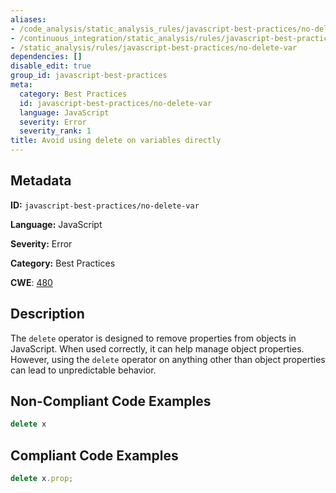 ```yaml
---
aliases:
- /code_analysis/static_analysis_rules/javascript-best-practices/no-delete-var
- /continuous_integration/static_analysis/rules/javascript-best-practices/no-delete-var
- /static_analysis/rules/javascript-best-practices/no-delete-var
dependencies: []
disable_edit: true
group_id: javascript-best-practices
meta:
  category: Best Practices
  id: javascript-best-practices/no-delete-var
  language: JavaScript
  severity: Error
  severity_rank: 1
title: Avoid using delete on variables directly
---
```

<!--  SOURCED FROM https://github.com/DataDog/datadog-static-analyzer-rule-docs -->


## Metadata
**ID:** `javascript-best-practices/no-delete-var`

**Language:** JavaScript

**Severity:** Error

**Category:** Best Practices

**CWE**: [480](https://cwe.mitre.org/data/definitions/480.html)

## Description
The `delete` operator is designed to remove properties from objects in JavaScript. When used correctly, it can help manage object properties. However, using the `delete` operator on anything other than object properties can lead to unpredictable behavior.

## Non-Compliant Code Examples
```javascript
delete x
```

## Compliant Code Examples
```javascript
delete x.prop;
```
